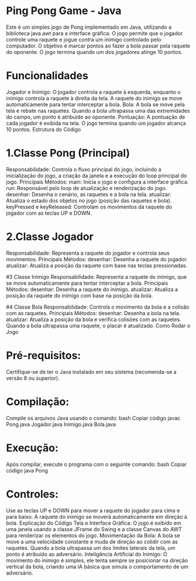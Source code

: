 
# Ping Pong Game - Java
Este é um simples jogo de Pong implementado em Java, utilizando a biblioteca java.awt para a interface gráfica. O jogo permite que o jogador controle uma raquete e jogue contra um inimigo controlado pelo computador. O objetivo é marcar pontos ao fazer a bola passar pela raquete do oponente. O jogo termina quando um dos jogadores atinge 10 pontos.

# Funcionalidades
Jogador e Inimigo: O jogador controla a raquete à esquerda, enquanto o inimigo controla a raquete à direita da tela. A raquete do inimigo se move automaticamente para tentar interceptar a bola.
Bola: A bola se move pela tela e rebate nas raquetes. Quando a bola ultrapassa uma das extremidades do campo, um ponto é atribuído ao oponente.
Pontuação: A pontuação de cada jogador é exibida na tela. O jogo termina quando um jogador alcança 10 pontos.
Estrutura do Código

# 1.Classe Pong (Principal)
Responsabilidade: Controla o fluxo principal do jogo, incluindo a inicialização do jogo, a criação da janela e a execução do loop principal do jogo.
Principais Métodos:
main: Inicia o jogo e configura a interface gráfica.
run: Responsável pelo loop de atualização e renderização do jogo.
desenhar: Desenha o cenário, as raquetes e a bola na tela.
atualizar: Atualiza o estado dos objetos no jogo (posição das raquetes e bola).
keyPressed e keyReleased: Controlam os movimentos da raquete do jogador com as teclas UP e DOWN.

# 2.Classe Jogador
Responsabilidade: Representa a raquete do jogador e controla seus movimentos.
Principais Métodos:
desenhar: Desenha a raquete do jogador.
atualizar: Atualiza a posição da raquete com base nas teclas pressionadas.

#3 Classe Inimigo
Responsabilidade: Representa a raquete do inimigo, que se move automaticamente para tentar interceptar a bola.
Principais Métodos:
desenhar: Desenha a raquete do inimigo.
atualizar: Atualiza a posição da raquete do inimigo com base na posição da bola.

#4 Classe Bola
Responsabilidade: Controla o movimento da bola e a colisão com as raquetes.
Principais Métodos:
desenhar: Desenha a bola na tela.
atualizar: Atualiza a posição da bola e verifica colisões com as raquetes. Quando a bola ultrapassa uma raquete, o placar é atualizado.
Como Rodar o Jogo

# Pré-requisitos: 

Certifique-se de ter o Java instalado em seu sistema (recomenda-se a versão 8 ou superior).

# Compilação:

Compile os arquivos Java usando o comando:
bash
Copiar código
javac Pong.java Jogador.java Inimigo.java Bola.java

# Execução:

Após compilar, execute o programa com o seguinte comando:
bash
Copiar código
java Pong

# Controles:

Use as teclas UP e DOWN para mover a raquete do jogador para cima e para baixo.
A raquete do inimigo se moverá automaticamente em direção à bola.
Explicação do Código
Tela e Interface Gráfica: O jogo é exibido em uma janela usando a classe JFrame do Swing e a classe Canvas do AWT para renderizar os elementos do jogo.
Movimentação da Bola: A bola se move a uma velocidade constante e muda de direção ao colidir com as raquetes. Quando a bola ultrapassa um dos limites laterais da tela, um ponto é atribuído ao adversário.
Inteligência Artificial do Inimigo: O movimento do inimigo é simples, ele tenta sempre se posicionar na direção vertical da bola, criando uma IA básica que simula o comportamento de um adversário.
